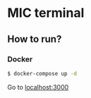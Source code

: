 # MIC terminal

## How to run?

### Docker

```bash
$ docker-compose up -d
```

Go to [localhost:3000](localhost:3000)
